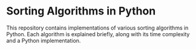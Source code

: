 # Sorting Algorithms in Python

This repository contains implementations of various sorting algorithms in Python. Each algorithm is explained briefly, along with its time complexity and a Python implementation.

